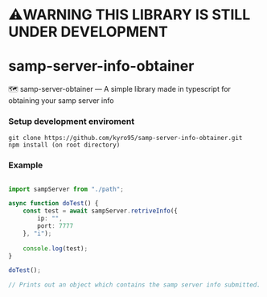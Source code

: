 # ⚠️WARNING THIS LIBRARY IS STILL UNDER DEVELOPMENT</br></br>samp-server-info-obtainer
🗺️ samp-server-obtainer — A simple library made in typescript for obtaining your samp server info

### Setup development enviroment
```
git clone https://github.com/kyro95/samp-server-info-obtainer.git
npm install (on root directory)
```

### Example
```typescript

import sampServer from "./path";

async function doTest() {
    const test = await sampServer.retriveInfo({
        ip: "",
        port: 7777
    }, "i");
    
    console.log(test);
}

doTest();

// Prints out an object which contains the samp server info submitted.
```
